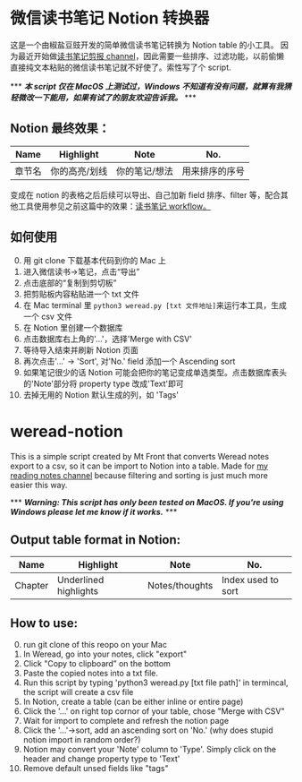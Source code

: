 # 微信读书笔记 Notion 转换器
这是一个由椒盐豆豉开发的简单微信读书笔记转换为 Notion table 的小工具。
因为最近开始做[读书笔记剪报 channel](https://t.me/mtfront)，因此需要一些排序、过滤功能，以前偷懒直接纯文本粘贴的微信读书笔记就不好使了。索性写了个 script.

*** ***本 script 仅在 MacOS 上测试过，Windows 不知道有没有问题，就算有我猜轻微改一下能用，如果有试了的朋友欢迎告诉我。*** ***

## Notion 最终效果：
| Name | Highlight | Note | No. |
| --- | --- | --- | --- |
|章节名|你的高亮/划线|你的笔记/想法|用来排序的序号|

变成在 notion 的表格之后后续可以导出、自己加新 field 排序、filter 等，配合其他工具使用参见之前这篇中的效果：[读书笔记 workflow。](https://blog.douchi.space/?p=1134#reading)

## 如何使用
0. 用 git clone 下载基本代码到你的 Mac 上
1. 进入微信读书->笔记，点击“导出”
2. 点击底部的“复制到剪切板”
3. 把剪贴板内容粘贴进一个 txt 文件
4. 在 Mac terminal 里 `python3 weread.py [txt 文件地址]`来运行本工具，生成一个 csv 文件
5. 在 Notion 里创建一个数据库
6. 点击数据库右上角的'...'，选择'Merge with CSV'
7. 等待导入结束并刷新 Notion 页面
8. 再次点击'...' -> 'Sort', 对'No.' field 添加一个 Ascending sort
9. 如果笔记很少的话 Notion 可能会把你的笔记变成单选类型。点击数据库表头的'Note'部分将 property type 改成'Text'即可
10. 去掉无用的 Notion 默认生成的列，如 'Tags'


# weread-notion
This is a simple script created by Mt Front that converts Weread notes export to a csv, so it can be import to Notion into a table.
Made for [my reading notes channel](https://t.me/mtfront) because filtering and sorting is just much more easier this way.

*** ***Warning: This script has only been tested on MacOS. If you're using Windows please let me know if it works.*** ***

## Output table format in Notion:

| Name | Highlight | Note | No. |
| --- | --- | --- | --- |
|Chapter|Underlined highlights|Notes/thoughts|Index used to sort|


## How to use:
0. run git clone of this reopo on your Mac
1. In Weread, go into your notes, click "export"
2. Click "Copy to clipboard” on the bottom
3. Paste the copied notes into a txt file.
4. Run this script by typing 'python3 weread.py [txt file path]' in termincal, the script will create a csv file
5. In Notion, create a table (can be either inline or entire page)
6. Click the '...' on right top cornor of your table, chose "Merge with CSV"
7. Wait for import to complete and refresh the notion page
8. Click the '...'->sort, add an ascending sort on 'No.' (why does stupid notion import in random order?)
9. Notion may convert your 'Note' column to 'Type'. Simply click on the header and change property type to 'Text'
10. Remove default unsed fields like "tags"
